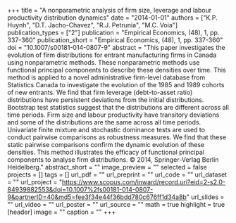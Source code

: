 +++
title = "A nonparametric analysis of firm size, leverage and labour productivity distribution dynamics"
date = "2014-01-01"
authors = ["K.P. Huynh", "D.T. Jacho-Chavez", "R.J. Petrunia", "M.C. Voia"]
publication_types = ["2"]
publication = "Empirical Economics, (48), 1, pp. 337-360"
publication_short = "Empirical Economics, (48), 1, pp. 337-360"
doi = "10.1007/s00181-014-0807-9"
abstract = "This paper investigates the evolution of firm distributions for entrant manufacturing firms in Canada using nonparametric methods. These nonparametric methods use functional principal components to describe these densities over time. This method is applied to a novel administrative firm-level database from Statistics Canada to investigate the evolution of the 1985 and 1989 cohorts of new entrants. We find that firm leverage (debt-to-asset ratio) distributions have persistent deviations from the initial distributions. Bootstrap test statistics suggest that the distributions are different across all time periods. Firm size and labour productivity have transitory deviations and some of the distributions are the same across all time periods. Univariate finite mixture and stochastic dominance tests are used to conduct pairwise comparisons as robustness measures. We find that these static pairwise comparisons confirm the dynamic evolution of these densities. This method illustrates the efficacy of functional principal components to analyse firm distributions. © 2014, Springer-Verlag Berlin Heidelberg."
abstract_short = ""
image_preview = ""
selected = false
projects = []
tags = []
url_pdf = ""
url_preprint = ""
url_code = ""
url_dataset = ""
url_project = "https://www.scopus.com/inward/record.uri?eid=2-s2.0-84939882553&doi=10.1007%2fs00181-014-0807-9&partnerID=40&md5=fee3f34e44f36bdd780c676ff1d34a8b"
url_slides = ""
url_video = ""
url_poster = ""
url_source = ""
math = true
highlight = true
[header]
image = ""
caption = ""
+++
